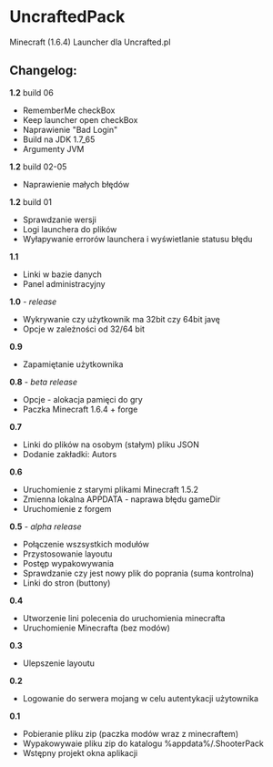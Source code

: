 UncraftedPack
==========

Minecraft (1.6.4) Launcher dla Uncrafted.pl


Changelog:
----------

**1.2** build 06

* RememberMe checkBox
* Keep launcher open checkBox
* Naprawienie "Bad Login"
* Build na JDK 1.7_65
* Argumenty JVM

**1.2** build 02-05

* Naprawienie małych błędów

**1.2** build 01

* Sprawdzanie wersji
* Logi launchera do plików
* Wyłapywanie errorów launchera i wyświetlanie statusu błędu


**1.1**

* Linki w bazie danych
* Panel administracyjny

**1.0** - *release*

* Wykrywanie czy użytkownik ma 32bit czy 64bit javę
* Opcje w zależności od 32/64 bit

**0.9**

* Zapamiętanie użytkownika

**0.8** - *beta release*

* Opcje - alokacja pamięci do gry
* Paczka Minecraft 1.6.4 + forge

**0.7**

* Linki do plików na osobym (stałym) pliku JSON
* Dodanie zakładki: Autors

**0.6**

* Uruchomienie z starymi plikami Minecraft 1.5.2
* Zmienna lokalna APPDATA - naprawa błędu gameDir
* Uruchomienie z forgem

**0.5** - *alpha release*

* Połączenie wszsystkich modułów
* Przystosowanie layoutu
* Postęp wypakowywania
* Sprawdzanie czy jest nowy plik do poprania (suma kontrolna)
* Linki do stron (buttony)

**0.4**

* Utworzenie lini polecenia do uruchomienia minecrafta
* Uruchomienie Minecrafta (bez modów)

**0.3**

* Ulepszenie layoutu

**0.2**

* Logowanie do serwera mojang w celu autentykacji użytownika

**0.1**

* Pobieranie pliku zip (paczka modów wraz z minecraftem)
* Wypakowywaie pliku zip do katalogu %appdata%/.ShooterPack
* Wstępny projekt okna aplikacji